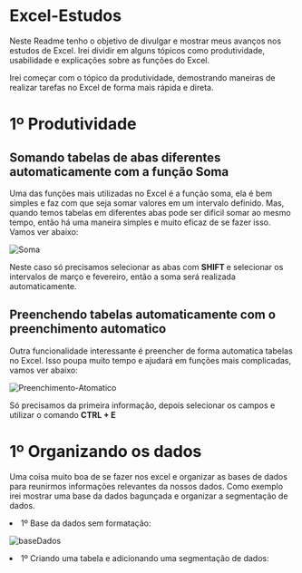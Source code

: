 # Excel-Estudos


Neste Readme tenho o objetivo de divulgar e mostrar meus avanços nos estudos de Excel. Irei dividir em alguns tópicos como produtividade, usabilidade e explicações sobre as funções do Excel.

Irei começar com o tópico da produtividade, demostrando maneiras de realizar tarefas no Excel de forma mais rápida e direta.

# 1º Produtividade

## Somando tabelas de abas diferentes automaticamente com a função <b> Soma </b>

Uma das funções mais utilizadas no Excel é a função soma, ela é bem simples e faz com que seja somar valores em um intervalo definido. Mas, quando temos tabelas em diferentes abas pode ser dificil somar ao mesmo tempo, então há uma maneira simples e muito eficaz de se fazer isso. Vamos ver abaixo:


  ![Soma](https://user-images.githubusercontent.com/62472486/163573707-dd006b4c-1385-4fa2-924d-bdc3a197b014.gif)

Neste caso só precisamos selecionar as abas com <b> SHIFT </b> e selecionar os intervalos de março e fevereiro, então a soma será realizada automaticamente.

## Preenchendo tabelas automaticamente com o preenchimento automatico

Outra funcionalidade interessante é preencher de forma automatica tabelas no Excel. Isso poupa muito tempo e ajudará em funções mais complicadas, vamos ver abaixo:

 ![Preenchimento-Atomatico](https://user-images.githubusercontent.com/62472486/163606011-7dbb74e6-1e3d-414d-a081-ec5251611fbb.gif)
 
 Só precisamos da primeira informação, depois selecionar os campos e utilizar o comando <b> CTRL + E </b>
 
 # 1º Organizando os dados
 
 Uma coisa muito boa de se fazer nos excel e organizar as bases de dados para reunirmos informações relevantes da nossos dados. Como exemplo irei mostrar uma base da dados bagunçada e organizar a segmentação de dados. 

<li> 1º Base da dados sem formatação:
 
 ![baseDados](https://user-images.githubusercontent.com/62472486/164995285-9d1a5e68-2f9c-4483-9305-2eafeca5780a.gif)
 
 <li> 1º Criando uma tabela e adicionando uma segmentação de dados:
 
   
 


